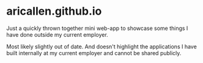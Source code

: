 # aricallen.github.io

Just a quickly thrown together mini web-app to showcase some things I have done outside my current employer. 

Most likely slightly out of date. And doesn't highlight the applications I have built internally at my current employer and cannot be shared publicly. 
